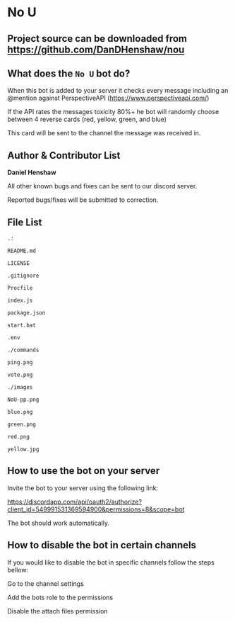 No U
==========
Project source can be downloaded from https://github.com/DanDHenshaw/nou
--------------------------------------------------------------------------------
What does the `No U` bot do?
----------------------------
When this bot is added to your server it checks every message including an @mention against PerspectiveAPI (https://www.perspectiveapi.com/)

If the API rates the messages toxicity 80%+ he bot will randomly choose between 4 reverse cards (red, yellow, green, and blue)

This card will be sent to the channel the message was received in.

Author & Contributor List
-------------------------
**Daniel Henshaw**

All other known bugs and fixes can be sent to our discord server.

Reported bugs/fixes will be submitted to correction.

File List
----------
```
.:

README.md

LICENSE

.gitignore

Procfile

index.js

package.json

start.bat

.env
```
```
./commands

ping.png

vote.png
```
```
./images

NoU-pp.png

blue.png

green.png

red.png

yellow.jpg
```

How to use the bot on your server
---------------------------------

Invite the bot to your server using the following link: 

https://discordapp.com/api/oauth2/authorize?client_id=549991531369594900&permissions=8&scope=bot

The bot should work automatically.

How to disable the bot in certain channels
------------------------------------------

If you would like to disable the bot in specific channels follow the steps bellow:

Go to the channel settings

Add the bots role to the permissions 
 
Disable the attach files permission

